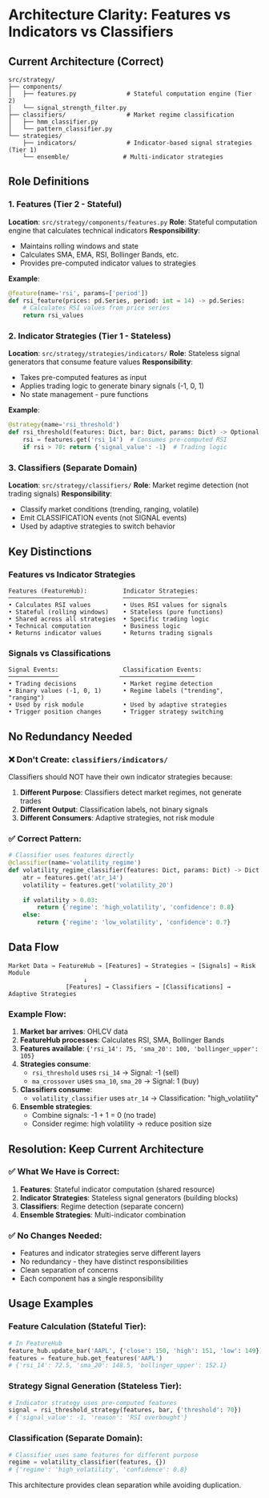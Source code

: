 # Architecture Clarity: Features vs Indicators vs Classifiers

## Current Architecture (Correct)

```
src/strategy/
├── components/
│   ├── features.py              # Stateful computation engine (Tier 2)
│   └── signal_strength_filter.py
├── classifiers/                 # Market regime classification
│   ├── hmm_classifier.py
│   └── pattern_classifier.py
└── strategies/
    ├── indicators/              # Indicator-based signal strategies (Tier 1)
    └── ensemble/               # Multi-indicator strategies
```

## Role Definitions

### 1. **Features (Tier 2 - Stateful)**
**Location**: `src/strategy/components/features.py`
**Role**: Stateful computation engine that calculates technical indicators
**Responsibility**: 
- Maintains rolling windows and state
- Calculates SMA, EMA, RSI, Bollinger Bands, etc.
- Provides pre-computed indicator values to strategies

**Example**:
```python
@feature(name='rsi', params=['period'])
def rsi_feature(prices: pd.Series, period: int = 14) -> pd.Series:
    # Calculates RSI values from price series
    return rsi_values
```

### 2. **Indicator Strategies (Tier 1 - Stateless)**
**Location**: `src/strategy/strategies/indicators/`
**Role**: Stateless signal generators that consume feature values
**Responsibility**:
- Takes pre-computed features as input
- Applies trading logic to generate binary signals (-1, 0, 1)
- No state management - pure functions

**Example**:
```python
@strategy(name='rsi_threshold')
def rsi_threshold(features: Dict, bar: Dict, params: Dict) -> Optional[Dict]:
    rsi = features.get('rsi_14')  # Consumes pre-computed RSI
    if rsi > 70: return {'signal_value': -1}  # Trading logic
```

### 3. **Classifiers (Separate Domain)**
**Location**: `src/strategy/classifiers/`
**Role**: Market regime detection (not trading signals)
**Responsibility**:
- Classify market conditions (trending, ranging, volatile)
- Emit CLASSIFICATION events (not SIGNAL events)
- Used by adaptive strategies to switch behavior

## Key Distinctions

### Features vs Indicator Strategies
```
Features (FeatureHub):          Indicator Strategies:
─────────────────────           ──────────────────
• Calculates RSI values         • Uses RSI values for signals
• Stateful (rolling windows)    • Stateless (pure functions)
• Shared across all strategies  • Specific trading logic
• Technical computation         • Business logic
• Returns indicator values      • Returns trading signals
```

### Signals vs Classifications
```
Signal Events:                  Classification Events:
──────────────                 ─────────────────────
• Trading decisions             • Market regime detection
• Binary values (-1, 0, 1)      • Regime labels ("trending", "ranging")
• Used by risk module           • Used by adaptive strategies
• Trigger position changes      • Trigger strategy switching
```

## No Redundancy Needed

### ❌ **Don't Create**: `classifiers/indicators/`
Classifiers should NOT have their own indicator strategies because:

1. **Different Purpose**: Classifiers detect market regimes, not generate trades
2. **Different Output**: Classification labels, not binary signals
3. **Different Consumers**: Adaptive strategies, not risk module

### ✅ **Correct Pattern**:
```python
# Classifier uses features directly
@classifier(name='volatility_regime')
def volatility_regime_classifier(features: Dict, params: Dict) -> Dict:
    atr = features.get('atr_14')
    volatility = features.get('volatility_20')
    
    if volatility > 0.03:
        return {'regime': 'high_volatility', 'confidence': 0.8}
    else:
        return {'regime': 'low_volatility', 'confidence': 0.7}
```

## Data Flow

```
Market Data → FeatureHub → [Features] → Strategies → [Signals] → Risk Module
                     ↓
                [Features] → Classifiers → [Classifications] → Adaptive Strategies
```

### Example Flow:
1. **Market bar arrives**: OHLCV data
2. **FeatureHub processes**: Calculates RSI, SMA, Bollinger Bands
3. **Features available**: `{'rsi_14': 75, 'sma_20': 100, 'bollinger_upper': 105}`
4. **Strategies consume**: 
   - `rsi_threshold` uses `rsi_14` → Signal: -1 (sell)
   - `ma_crossover` uses `sma_10`, `sma_20` → Signal: 1 (buy)
5. **Classifiers consume**:
   - `volatility_classifier` uses `atr_14` → Classification: "high_volatility"
6. **Ensemble strategies**:
   - Combine signals: -1 + 1 = 0 (no trade)
   - Consider regime: high volatility → reduce position size

## Resolution: Keep Current Architecture

### ✅ **What We Have is Correct**:
1. **Features**: Stateful indicator computation (shared resource)
2. **Indicator Strategies**: Stateless signal generators (building blocks)
3. **Classifiers**: Regime detection (separate concern)
4. **Ensemble Strategies**: Multi-indicator combination

### ✅ **No Changes Needed**:
- Features and indicator strategies serve different layers
- No redundancy - they have distinct responsibilities
- Clean separation of concerns
- Each component has a single responsibility

## Usage Examples

### Feature Calculation (Stateful Tier):
```python
# In FeatureHub
feature_hub.update_bar('AAPL', {'close': 150, 'high': 151, 'low': 149})
features = feature_hub.get_features('AAPL')
# {'rsi_14': 72.5, 'sma_20': 148.5, 'bollinger_upper': 152.1}
```

### Strategy Signal Generation (Stateless Tier):
```python
# Indicator strategy uses pre-computed features
signal = rsi_threshold_strategy(features, bar, {'threshold': 70})
# {'signal_value': -1, 'reason': 'RSI overbought'}
```

### Classification (Separate Domain):
```python
# Classifier uses same features for different purpose
regime = volatility_classifier(features, {})
# {'regime': 'high_volatility', 'confidence': 0.8}
```

This architecture provides clean separation while avoiding duplication.